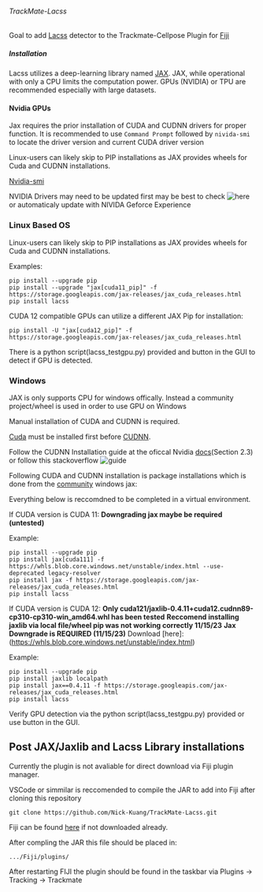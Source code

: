 ###### TrackMate-Lacss

Goal to add [Lacss](https://github.com/jiyuuchc/lacss ) detector to the Trackmate-Cellpose Plugin for [Fiji](https://imagej.net/software/fiji/downloads)


##### Installation

Lacss utilizes a deep-learning library named [JAX](https://github.com/google/jax). JAX, while operational with only a CPU limits the computation power. GPUs (NVIDIA) or TPU are recommended especially with large datasets. 

#### Nvidia GPUs 

Jax requires the prior installation of CUDA and CUDNN drivers for proper function. It is recommended to use `Command Prompt` followed by `nivida-smi` to locate the driver version and current CUDA driver version

Linux-users can likely skip to PIP installations as JAX provides wheels for Cuda and CUDNN installations. 

[Nvidia-smi](https://cdn.discordapp.com/attachments/1112582233463722014/1174251896001798144/image.png?ex=6566ea4c&is=6554754c&hm=358a17e849a9d7cb262b5f4af36ae6d76257695cfbb104ae04856b04105db18d&)

NVIDIA Drivers may need to be updated first may be best to check ![here](https://www.nvidia.com/Download/index.aspx?lang=en-us) or automaticaly update with NIVIDA Geforce Experience 

### Linux Based OS

Linux-users can likely skip to PIP installations as JAX provides wheels for Cuda and CUDNN installations. 

Examples: 
```
pip install --upgrade pip
pip install --upgrade "jax[cuda11_pip]" -f https://storage.googleapis.com/jax-releases/jax_cuda_releases.html
pip install lacss
```

CUDA 12 compatible GPUs can utilize a different JAX Pip for installation:

```
pip install -U "jax[cuda12_pip]" -f https://storage.googleapis.com/jax-releases/jax_cuda_releases.html
```

There is a python script(lacss_testgpu.py) provided and button in the GUI to detect if GPU is detected.


### Windows

JAX is only supports CPU for windows offically. Instead a community project/wheel is used in order to use GPU on Windows

Manual installation of CUDA and CUDNN is required.  

[Cuda](https://developer.nvidia.com/cuda-downloads) must be installed first before [CUDNN](https://developer.nvidia.com/cudnn).

Follow the CUDNN Installation guide at the oficcal Nvidia [docs](https://docs.nvidia.com/deeplearning/cudnn/install-guide/index.html)(Section 2.3) or follow this stackoverflow ![guide](https://stackoverflow.com/questions/31326015/how-to-verify-cudnn-installation)

Following CUDA and CUDNN installation is package installations which is done from the [community](https://github.com/cloudhan/jax-windows-builder) windows jax:

Everything below is reccomdned to be completed in a virtual environment.

If CUDA version is CUDA 11:
**Downgrading jax maybe be required (untested)**

Example:
```
pip install --upgrade pip
pip install jax[cuda111] -f https://whls.blob.core.windows.net/unstable/index.html --use-deprecated legacy-resolver
pip install jax -f https://storage.googleapis.com/jax-releases/jax_cuda_releases.html
pip install lacss
```
If CUDA version is CUDA 12:
**Only cuda121/jaxlib-0.4.11+cuda12.cudnn89-cp310-cp310-win_amd64.whl has been tested**
**Reccomend installing jaxlib via local file/wheel pip was not working correctly 11/15/23**
**Jax Downgrade is REQUIRED (11/15/23)**
Download [here]:(https://whls.blob.core.windows.net/unstable/index.html)

Example:
```
pip install --upgrade pip
pip install jaxlib localpath
pip install jax==0.4.11 -f https://storage.googleapis.com/jax-releases/jax_cuda_releases.html
pip install lacss
```

Verify GPU detection via the python script(lacss_testgpu.py) provided or use button in the GUI.

## Post JAX/Jaxlib and Lacss Library installations

Currently the plugin is not avaliable for direct download via Fiji plugin manager. 

VSCode or simmilar is reccomended to compile the JAR to add into Fiji after cloning this repository 

```
git clone https://github.com/Nick-Kuang/TrackMate-Lacss.git
```

Fiji can be found [here](https://imagej.net/software/fiji/downloads) if not downloaded already.

After compling the JAR this file should be placed in:

```
.../Fiji/plugins/
```

After restarting FIJI the plugin should be found in the taskbar via Plugins -> Tracking -> Trackmate
